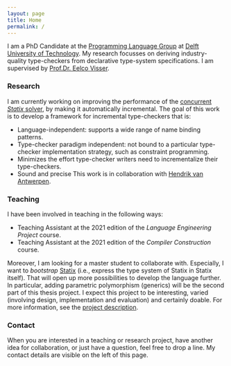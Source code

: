 ```yaml
---
layout: page
title: Home
permalink: /
---
```


I am a PhD Candidate at the [Programming Language Group](http://pl.ewi.tudelft.nl) at
[Delft University of Technology](http://www.tudelft.nl). My research focusses on
deriving industry-quality type-checkers from declarative type-system
specifications. I am supervised by [Prof.Dr. Eelco Visser](http://eelcovisser.org).

### Research

I am currently working on improving the performance of the [concurrent _Statix_
solver](https://github.com/metaborg/nabl), by making it automatically incremental.
The goal of this work is to develop a framework for incremental type-checkers that is:
- Language-independent: supports a wide range of name binding patterns.
- Type-checker paradigm independent: not bound to a particular type-checker
  implementation strategy, such as constraint programming.
- Minimizes the effort type-checker writers need to incrementalize their type-checkers.
- Sound and precise
This work is in collaboration with [Hendrik van Antwerpen](https://hendrik.van-antwerpen.net).

### Teaching

I have been involved in teaching in the following ways:
- Teaching Assistant at the 2021 edition of the _Language Engineering Project_ course.
- Teaching Assistant at the 2021 edition of the _Compiler Construction_ course.

Moreover, I am looking for a master student to collaborate with. Especially, I
want to _bootstrap_ [Statix](http://www.spoofax.dev/references/statix/) (i.e., express
the type system of Statix in Statix itself). That will open up more possibilities
to develop the language further. In particular, adding parametric polymorphism
(generics) will be the second part of this thesis project. I expect this project
to be interesting, varied (involving design, implementation and evaluation) and
certainly doable. For more information, see the
[project description](http://pl.ewi.tudelft.nl/master-projects/master/2021/05/15/bootstrapping-and-generics-in-statix/).

### Contact

When you are interested in a teaching or research project, have another idea
for collaboration, or just have a question, feel free to drop a line. My contact
details are visible on the left of this page.
